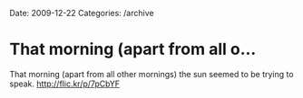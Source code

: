 Date: 2009-12-22
Categories: /archive

# That morning (apart from all o...

That morning (apart from all other mornings) the sun seemed to be  trying to speak. <a href="http://flic.kr/p/7pCbYF" rel="nofollow">http://flic.kr/p/7pCbYF</a>

